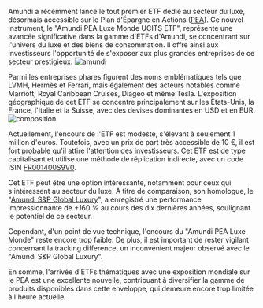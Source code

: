 Amundi a récemment lancé le tout premier ETF dédié au secteur du luxe, désormais accessible sur le Plan d'Épargne en Actions ([PEA](/comparatifs/pea)). Ce nouvel instrument, le "Amundi PEA Luxe Monde UCITS ETF", représente une avancée significative dans la gamme d'ETFs d'Amundi, se concentrant sur l'univers du luxe et des biens de consommation. Il offre ainsi aux investisseurs l'opportunité de s'exposer aux plus grandes entreprises de ce secteur prestigieux.
![amundi](https://i.ibb.co/dfS4D49/amundi.jpg)

Parmi les entreprises phares figurent des noms emblématiques tels que LVMH, Hermès et Ferrari, mais également des acteurs notables comme Marriott, Royal Caribbean Cruises, Diageo et même Tesla. L'exposition géographique de cet ETF se concentre principalement sur les États-Unis, la France, l'Italie et la Suisse, avec des devises dominantes en USD et en EUR.
![composition](https://i.ibb.co/mGh229B/composition.png)

Actuellement, l'encours de l'ETF est modeste, s'élevant à seulement 1 million d'euros. Toutefois, avec un prix de part très accessible de 10 €, il est fort probable qu'il attire l'attention des investisseurs. Cet ETF est de type capitalisant et utilise une méthode de réplication indirecte, avec un code ISIN [FR001400S9V0](https://www.amundietf.fr/fr/professionnels/produits/equity/amundi-pea-luxe-monde-ucits-etf-acc/fr001400s9v0).

Cet ETF peut être une option intéressante, notamment pour ceux qui s'intéressent au secteur du luxe. À titre de comparaison, son homologue, le "[Amundi S&P Global Luxury](https://www.amundietf.fr/fr/professionnels/produits/equity/amundi-sp-global-luxury-ucits-etf-eur-c/lu1681048630)", a enregistré une performance impressionnante de +160 % au cours des dix dernières années, soulignant le potentiel de ce secteur.

Cependant, d'un point de vue technique, l'encours du "Amundi PEA Luxe Monde" reste encore trop faible. De plus, il est important de rester vigilant concernant la tracking difference, un inconvénient majeur observé avec le "Amundi S&P Global Luxury".

En somme, l'arrivée d'ETFs thématiques avec une exposition mondiale sur le PEA est une excellente nouvelle, contribuant à diversifier la gamme de produits disponibles dans cette enveloppe, qui demeure encore trop limitée à l'heure actuelle.